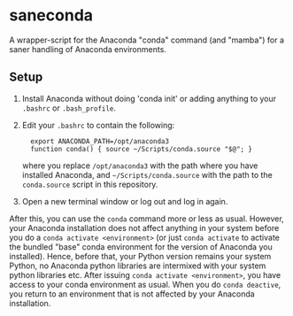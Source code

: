 # saneconda

A wrapper-script for the Anaconda "conda" command (and "mamba") for a saner handling of Anaconda environments.

## Setup

1. Install Anaconda without doing 'conda init' or adding anything to your `.bashrc` or `.bash_profile`.
2. Edit your `.bashrc` to contain the following:
   ```  
     export ANACONDA_PATH=/opt/anaconda3
     function conda() { source ~/Scripts/conda.source "$@"; }
   ```
   where you replace `/opt/anaconda3` with the path where you have installed Anaconda, and 
   `~/Scripts/conda.source` with the path to the `conda.source` script in this repository.

 3. Open a new terminal window or log out and log in again.

After this, you can use the `conda` command more or less as usual. However, your Anaconda installation does not
affect anything in your system before you do a `conda activate <environment>` (or just `conda activate` to activate the bundled "base" conda environment for the version of Anaconda you installed). Hence, before that, your Python version remains
your system Python, no Anaconda python libraries are intermixed with your system python libraries etc. After issuing `conda activate <environment>`,
you have access to your conda environment as usual. When you do `conda deactive`, you return to an environment that is not affected by your Anaconda installation.
